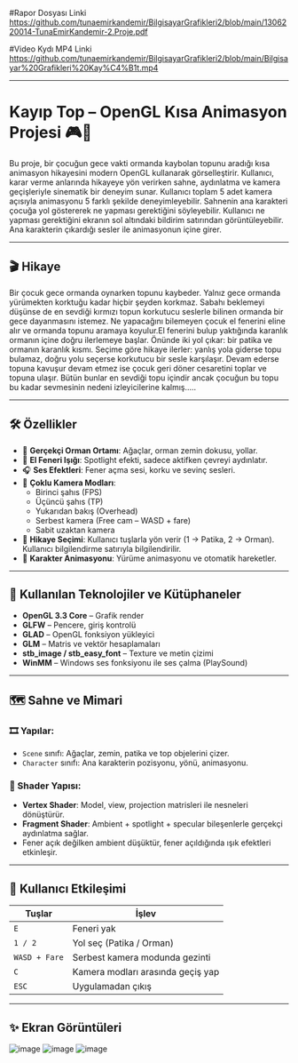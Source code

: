 #Rapor Dosyası Linki
https://github.com/tunaemirkandemir/BilgisayarGrafikleri2/blob/main/1306220014-TunaEmirKandemir-2.Proje.pdf

#Video Kydı MP4 Linki
https://github.com/tunaemirkandemir/BilgisayarGrafikleri2/blob/main/Bilgisayar%20Grafikleri%20Kay%C4%B1t.mp4

---

# Kayıp Top – OpenGL Kısa Animasyon Projesi 🎮🌲

Bu proje, bir çocuğun gece vakti ormanda kaybolan topunu aradığı kısa animasyon hikayesini modern OpenGL kullanarak görselleştirir. Kullanıcı, karar verme anlarında hikayeye yön verirken sahne, aydınlatma ve kamera geçişleriyle sinematik bir deneyim sunar. Kullanıcı toplam 5 adet kamera açısıyla animasyonu 5 farklı şekilde deneyimleyebilir. Sahnenin ana karakteri çocuğa yol göstererek ne yapması gerektiğini söyleyebilir. Kullanıcı ne yapması gerektiğini ekranın sol altındaki bildirim satırından görüntüleyebilir. Ana karakterin çıkardığı sesler ile animasyonun içine girer.

---

## 🎬 Hikaye

Bir çocuk gece ormanda oynarken topunu kaybeder. Yalnız gece ormanda yürümekten korktuğu kadar hiçbir şeyden korkmaz. Sabahı beklemeyi düşünse de en sevdiği kırmızı topun korkutucu seslerle bilinen ormanda bir gece dayanmasını istemez. Ne yapacağını bilemeyen çocuk el fenerini eline alır ve ormanda topunu aramaya koyulur.El fenerini bulup yaktığında karanlık ormanın içine doğru ilerlemeye başlar. Önünde iki yol çıkar: bir patika ve ormanın karanlık kısmı. Seçime göre hikaye ilerler: yanlış yola giderse topu bulamaz, doğru yolu seçerse korkutucu bir sesle karşılaşır. Devam ederse topuna kavuşur devam etmez ise çocuk  geri döner cesaretini toplar ve topuna ulaşır. Bütün bunlar en sevdiği topu içindir ancak çocuğun bu topu bu kadar sevmesinin nedeni izleyicilerine kalmış.....

---

## 🛠️ Özellikler

- 🌲 **Gerçekçi Orman Ortamı**: Ağaçlar, orman zemin dokusu, yollar.
- 🔦 **El Feneri Işığı**: Spotlight efekti, sadece aktifken çevreyi aydınlatır.
- 🎧 **Ses Efektleri**: Fener açma sesi, korku ve sevinç sesleri.
- 🎥 **Çoklu Kamera Modları**:
  - Birinci şahıs (FPS)
  - Üçüncü şahıs (TP)
  - Yukarıdan bakış (Overhead)
  - Serbest kamera (Free cam – WASD + fare)
  - Sabit uzaktan kamera
- 🧠 **Hikaye Seçimi**: Kullanıcı tuşlarla yön verir (1 → Patika, 2 → Orman). Kullanıcı bilgilendirme satırıyla bilgilendirilir.
- 🧍 **Karakter Animasyonu**: Yürüme animasyonu ve otomatik hareketler.

---

## 🧰 Kullanılan Teknolojiler ve Kütüphaneler

- **OpenGL 3.3 Core** – Grafik render
- **GLFW** – Pencere, giriş kontrolü
- **GLAD** – OpenGL fonksiyon yükleyici
- **GLM** – Matris ve vektör hesaplamaları
- **stb_image / stb_easy_font** – Texture ve metin çizimi
- **WinMM** – Windows ses fonksiyonu ile ses çalma (PlaySound)

---

## 🗺️ Sahne ve Mimari

### 🎞️ Yapılar:
- `Scene` sınıfı: Ağaçlar, zemin, patika ve top objelerini çizer.
- `Character` sınıfı: Ana karakterin pozisyonu, yönü, animasyonu.

### 🔦 Shader Yapısı:
- **Vertex Shader**: Model, view, projection matrisleri ile nesneleri dönüştürür.
- **Fragment Shader**: Ambient + spotlight + specular bileşenlerle gerçekçi aydınlatma sağlar.
- Fener açık değilken ambient düşüktür, fener açıldığında ışık efektleri etkinleşir.

---

## 🔁 Kullanıcı Etkileşimi

| Tuşlar       | İşlev                                       |
|--------------|----------------------------------------------|
| `E`          | Feneri yak                                   |
| `1 / 2`      | Yol seç (Patika / Orman)                     |
| `WASD + Fare`| Serbest kamera modunda gezinti               |
| `C`          | Kamera modları arasında geçiş yap            |
| `ESC`        | Uygulamadan çıkış                            |

---

##  :sparkles: Ekran Görüntüleri

![image](https://github.com/user-attachments/assets/a1d18b4e-686c-47af-8fe9-6f5cb323a415)
![image](https://github.com/user-attachments/assets/7940c188-0999-4e05-a9c4-a1b6349a6569)
![image](https://github.com/user-attachments/assets/aafd7081-b6b1-46b2-a31e-337963b70c68)



